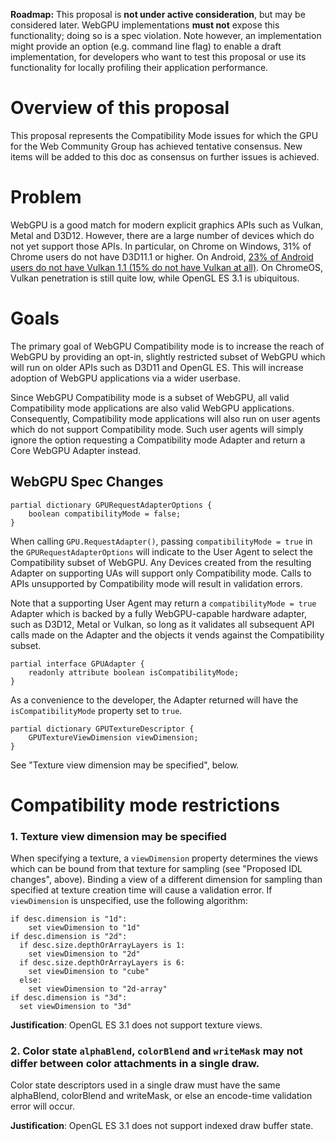 **Roadmap:** This proposal is **not under active consideration**, but may be considered later.
WebGPU implementations **must not** expose this functionality; doing so is a spec violation.
Note however, an implementation might provide an option (e.g. command line flag) to enable a draft
implementation, for developers who want to test this proposal or use its functionality for locally
profiling their application performance.

# Overview of this proposal

This proposal represents the Compatibility Mode issues for which the GPU for the Web Community Group has achieved tentative consensus. New items will be added to this doc as consensus on further issues is achieved.

# Problem

WebGPU is a good match for modern explicit graphics APIs such as Vulkan, Metal and D3D12. However, there are a large number of devices which do not yet support those APIs. In particular, on Chrome on Windows, 31% of Chrome users do not have D3D11.1 or higher. On Android, [23% of Android users do not have Vulkan 1.1 (15% do not have Vulkan at all)](https://developer.android.com/about/dashboards). On ChromeOS, Vulkan penetration is still quite low, while OpenGL ES 3.1 is ubiquitous.

# Goals

The primary goal of WebGPU Compatibility mode is to increase the reach of WebGPU by providing an opt-in, slightly restricted subset of WebGPU which will run on older APIs such as D3D11 and OpenGL ES. This will increase adoption of WebGPU applications via a wider userbase.

Since WebGPU Compatibility mode is a subset of WebGPU, all valid Compatibility mode applications are also valid WebGPU applications. Consequently, Compatibility mode applications will also run on user agents which do not support Compatibility mode. Such user agents will simply ignore the option requesting a Compatibility mode Adapter and return a Core WebGPU Adapter instead.

## WebGPU Spec Changes

```webidl
partial dictionary GPURequestAdapterOptions {
    boolean compatibilityMode = false;
}
```

When calling `GPU.RequestAdapter()`, passing `compatibilityMode = true` in the `GPURequestAdapterOptions` will indicate to the User Agent to select the Compatibility subset of WebGPU. Any Devices created from the resulting Adapter on supporting UAs will support only Compatibility mode. Calls to APIs unsupported by Compatibility mode will result in validation errors.

Note that a supporting User Agent may return a `compatibilityMode = true` Adapter which is backed by a fully WebGPU-capable hardware adapter, such as D3D12, Metal or Vulkan, so long as it validates all subsequent API calls made on the Adapter and the objects it vends against the Compatibility subset.

```webidl
partial interface GPUAdapter {
    readonly attribute boolean isCompatibilityMode;
}
```

As a convenience to the developer, the Adapter returned will have the `isCompatibilityMode` property set to `true`.


```webidl
partial dictionary GPUTextureDescriptor {
    GPUTextureViewDimension viewDimension;
}
```

See "Texture view dimension may be specified", below.

# Compatibility mode restrictions

### 1. Texture view dimension may be specified 

When specifying a texture, a `viewDimension` property determines the views which can be bound from that texture for sampling (see "Proposed IDL changes", above). Binding a view of a different dimension for sampling than specified at texture creation time will cause a validation error. If `viewDimension` is unspecified, use the following algorithm:
```
if desc.dimension is "1d":
    set viewDimension to "1d"
if desc.dimension is "2d":
  if desc.size.depthOrArrayLayers is 1:
    set viewDimension to "2d"
  if desc.size.depthOrArrayLayers is 6:
    set viewDimension to "cube"
  else:
    set viewDimension to "2d-array"
if desc.dimension is "3d":
  set viewDimension to "3d"
```

**Justification**: OpenGL ES 3.1 does not support texture views.

### 2. Color state `alphaBlend`, `colorBlend` and `writeMask` may not differ between color attachments in a single draw.

Color state descriptors used in a single draw must have the same alphaBlend, colorBlend and writeMask, or else an encode-time validation error will occur.

**Justification**: OpenGL ES 3.1 does not support indexed draw buffer state.
